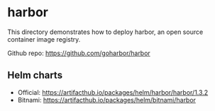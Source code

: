 # harbor

This directory demonstrates how to deploy harbor,
an open source container image registry.

Github repo: https://github.com/goharbor/harbor

## Helm charts

- Official: https://artifacthub.io/packages/helm/harbor/harbor/1.3.2
- Bitnami: https://artifacthub.io/packages/helm/bitnami/harbor

